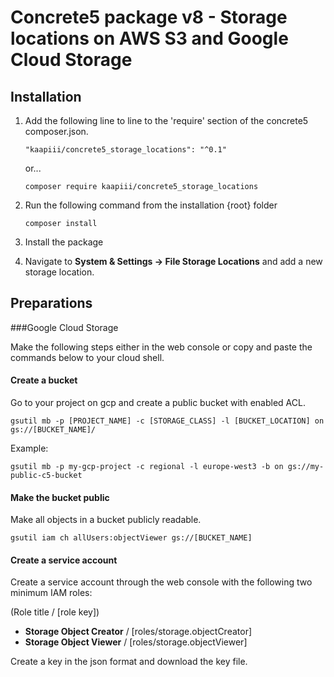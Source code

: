 
Concrete5 package v8 - Storage locations on AWS S3 and Google Cloud Storage
======

Installation
------------------


1. Add the following line to line to the 'require' section of the concrete5 composer.json.

   ```
   "kaapiii/concrete5_storage_locations": "^0.1"
   ```
        
   or...
   
   ```
   composer require kaapiii/concrete5_storage_locations   
   ```
   
2. Run the following command from the installation {root} folder
   
   ``` 
   composer install
   ```

3. Install the package
4. Navigate to **System & Settings -> File Storage Locations** and add a new storage location.


Preparations
---------------------------

###Google Cloud Storage

Make the following steps either in the web console or copy and paste the commands below to your cloud shell.

#### Create a bucket

Go to your project on gcp and create a public bucket with enabled ACL.

```
gsutil mb -p [PROJECT_NAME] -c [STORAGE_CLASS] -l [BUCKET_LOCATION] on gs://[BUCKET_NAME]/
```

Example:
```
gsutil mb -p my-gcp-project -c regional -l europe-west3 -b on gs://my-public-c5-bucket
```

#### Make the bucket public

Make all objects in a bucket publicly readable.
```
gsutil iam ch allUsers:objectViewer gs://[BUCKET_NAME]
```


#### Create a service account

Create a service account through the web console with the following two minimum IAM roles:

(Role title / [role key])

- **Storage Object Creator** / [roles/storage.objectCreator]
- **Storage Object Viewer** / [roles/storage.objectViewer]

Create a key in the json format and download the key file.
